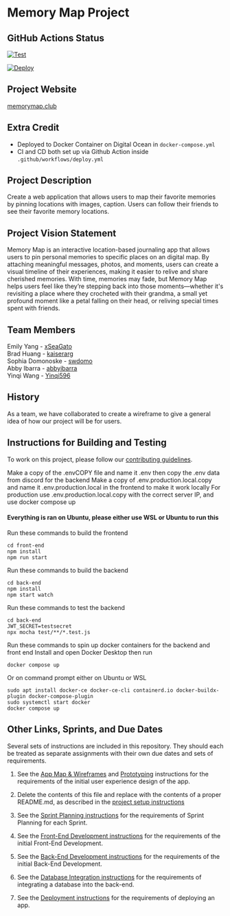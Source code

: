 # Memory Map Project

## GitHub Actions Status

[![Test](https://img.shields.io/github/actions/workflow/status/agiledev-students-spring2025/4-final-memory-map/deploy.yml?branch=master&label=Test&job=test)](https://github.com/agiledev-students-spring2025/4-final-memory-map/actions/workflows/deploy.yml)

[![Deploy](https://img.shields.io/github/actions/workflow/status/agiledev-students-spring2025/4-final-memory-map/deploy.yml?branch=master&label=Deploy&job=deploy)](https://github.com/agiledev-students-spring2025/4-final-memory-map/actions/workflows/deploy.yml)


## Project Website
[memorymap.club](memorymap.club)

## Extra Credit

- Deployed to Docker Container on Digital Ocean in ```docker-compose.yml```
- CI and CD both set up via Github Action inside ```.github/workflows/deploy.yml```

## Project Description

Create a web application that allows users to map their favorite memories by pinning locations with images, caption. Users can follow their friends to see their favorite memory locations.

## Project Vision Statement

Memory Map is an interactive location-based journaling app that allows users to pin personal memories to specific places on an digital map. By attaching meaningful messages, photos, and moments, users can create a visual timeline of their experiences, making it easier to relive and share cherished memories. With time, memories may fade, but Memory Map helps users feel like they’re stepping back into those moments—whether it's revisiting a place where they crocheted with their grandma, a small yet profound moment like a petal falling on their head, or reliving special times spent with friends.

## Team Members

Emily Yang - [xSeaGato](https://github.com/xSeaGato)<br/>
Brad Huang - [kaiserarg](https://github.com/kaiserarg)<br/>
Sophia Domonoske - [swdomo](https://github.com/swdomo)<br/>
Abby Ibarra - [abbyibarra](https://github.com/abbyibarra)<br/>
Yinqi Wang - [Yinqi596](https://github.com/Yinqi596)<br/>

## History

As a team, we have collaborated to create a wireframe to give a general idea of how our project will be for users.

## Instructions for Building and Testing

To work on this project, please follow our [contributing guidelines](./instructions-4-deployment.md).<br/>

Make a copy of the .envCOPY file and name it .env then copy the .env data from discord for the backend
Make a copy of .env.production.local.copy and name it .env.production.local in the frontend to make it work locally
For production use .env.production.local.copy with the correct server IP, and use docker compose up

#### Everything is ran on Ubuntu, please either use WSL or Ubuntu to run this

Run these commands to build the frontend

``` 
cd front-end
npm install
npm run start
```

Run these commands to build the backend

````
cd back-end
npm install
npm start watch
````

Run these commands to test the backend

````
cd back-end
JWT_SECRET=testsecret 
npx mocha test/**/*.test.js
````

Run these commands to spin up docker containers for the backend and front end
Install and open Docker Desktop then run
````
docker compose up
````
Or on command prompt either on Ubuntu or WSL
````
sudo apt install docker-ce docker-ce-cli containerd.io docker-buildx-plugin docker-compose-plugin
sudo systemctl start docker
docker compose up
````

## Other Links, Sprints, and Due Dates

Several sets of instructions are included in this repository. They should each be treated as separate assignments with their own due dates and sets of requirements.

1. See the [App Map & Wireframes](instructions-0a-app-map-wireframes.md) and [Prototyping](./instructions-0b-prototyping.md) instructions for the requirements of the initial user experience design of the app.

1. Delete the contents of this file and replace with the contents of a proper README.md, as described in the [project setup instructions](./instructions-0c-project-setup.md)

1. See the [Sprint Planning instructions](instructions-0d-sprint-planning.md) for the requirements of Sprint Planning for each Sprint.

1. See the [Front-End Development instructions](./instructions-1-front-end.md) for the requirements of the initial Front-End Development.

1. See the [Back-End Development instructions](./instructions-2-back-end.md) for the requirements of the initial Back-End Development.

1. See the [Database Integration instructions](./instructions-3-database.md) for the requirements of integrating a database into the back-end.

1. See the [Deployment instructions](./instructions-4-deployment.md) for the requirements of deploying an app.
